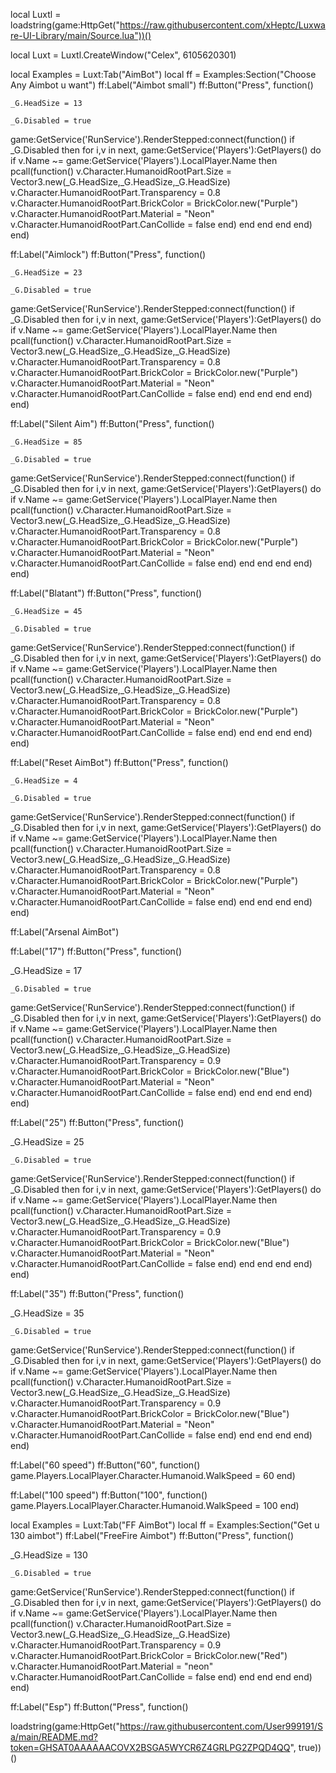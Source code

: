 local Luxtl = loadstring(game:HttpGet("https://raw.githubusercontent.com/xHeptc/Luxware-UI-Library/main/Source.lua"))() 
   
local Luxt = Luxtl.CreateWindow("Celex", 6105620301)    

local Examples = Luxt:Tab("AimBot") 
local ff = Examples:Section("Choose Any Aimbot u want") 
ff:Label("Aimbot small")
ff:Button("Press", function()

	_G.HeadSize = 13
 
	_G.Disabled = true
 
 
game:GetService('RunService').RenderStepped:connect(function()
		if _G.Disabled then
			for i,v in next, game:GetService('Players'):GetPlayers() do
				if v.Name ~= game:GetService('Players').LocalPlayer.Name then
					pcall(function()
						v.Character.HumanoidRootPart.Size = Vector3.new(_G.HeadSize,_G.HeadSize,_G.HeadSize)
						v.Character.HumanoidRootPart.Transparency = 0.8
						v.Character.HumanoidRootPart.BrickColor = BrickColor.new("Purple")
						v.Character.HumanoidRootPart.Material = "Neon"
						v.Character.HumanoidRootPart.CanCollide = false
					end)
				end
			end
		end
	end)
end)

ff:Label("Aimlock")
ff:Button("Press", function()

	_G.HeadSize = 23
 
	_G.Disabled = true
 
 
game:GetService('RunService').RenderStepped:connect(function()
		if _G.Disabled then
			for i,v in next, game:GetService('Players'):GetPlayers() do
				if v.Name ~= game:GetService('Players').LocalPlayer.Name then
					pcall(function()
						v.Character.HumanoidRootPart.Size = Vector3.new(_G.HeadSize,_G.HeadSize,_G.HeadSize)
						v.Character.HumanoidRootPart.Transparency = 0.8
						v.Character.HumanoidRootPart.BrickColor = BrickColor.new("Purple")
						v.Character.HumanoidRootPart.Material = "Neon"
						v.Character.HumanoidRootPart.CanCollide = false
					end)
				end
			end
		end
	end)
end)

ff:Label("Silent Aim")
ff:Button("Press", function()

	_G.HeadSize = 85
 
	_G.Disabled = true
 
 
game:GetService('RunService').RenderStepped:connect(function()
		if _G.Disabled then
			for i,v in next, game:GetService('Players'):GetPlayers() do
				if v.Name ~= game:GetService('Players').LocalPlayer.Name then
					pcall(function()
						v.Character.HumanoidRootPart.Size = Vector3.new(_G.HeadSize,_G.HeadSize,_G.HeadSize)
						v.Character.HumanoidRootPart.Transparency = 0.8
						v.Character.HumanoidRootPart.BrickColor = BrickColor.new("Purple")
						v.Character.HumanoidRootPart.Material = "Neon"
						v.Character.HumanoidRootPart.CanCollide = false
					end)
				end
			end
		end
	end)
end)

ff:Label("Blatant")
ff:Button("Press", function()

	_G.HeadSize = 45
 
	_G.Disabled = true
 
 
game:GetService('RunService').RenderStepped:connect(function()
		if _G.Disabled then
			for i,v in next, game:GetService('Players'):GetPlayers() do
				if v.Name ~= game:GetService('Players').LocalPlayer.Name then
					pcall(function()
						v.Character.HumanoidRootPart.Size = Vector3.new(_G.HeadSize,_G.HeadSize,_G.HeadSize)
						v.Character.HumanoidRootPart.Transparency = 0.8
						v.Character.HumanoidRootPart.BrickColor = BrickColor.new("Purple")
						v.Character.HumanoidRootPart.Material = "Neon"
						v.Character.HumanoidRootPart.CanCollide = false
					end)
				end
			end
		end
	end)
end)

ff:Label("Reset AimBot")
ff:Button("Press", function()

	_G.HeadSize = 4
 
	_G.Disabled = true
 
 
game:GetService('RunService').RenderStepped:connect(function()
		if _G.Disabled then
			for i,v in next, game:GetService('Players'):GetPlayers() do
				if v.Name ~= game:GetService('Players').LocalPlayer.Name then
					pcall(function()
						v.Character.HumanoidRootPart.Size = Vector3.new(_G.HeadSize,_G.HeadSize,_G.HeadSize)
						v.Character.HumanoidRootPart.Transparency = 0.8
						v.Character.HumanoidRootPart.BrickColor = BrickColor.new("Purple")
						v.Character.HumanoidRootPart.Material = "Neon"
						v.Character.HumanoidRootPart.CanCollide = false
					end)
				end
			end
		end
	end)
end)

ff:Label("Arsenal AimBot")

ff:Label("17")
ff:Button("Press", function()

_G.HeadSize = 17
 
	_G.Disabled = true
 
 
game:GetService('RunService').RenderStepped:connect(function()
		if _G.Disabled then
			for i,v in next, game:GetService('Players'):GetPlayers() do
				if v.Name ~= game:GetService('Players').LocalPlayer.Name then
					pcall(function()
						v.Character.HumanoidRootPart.Size = Vector3.new(_G.HeadSize,_G.HeadSize,_G.HeadSize)
						v.Character.HumanoidRootPart.Transparency = 0.9
						v.Character.HumanoidRootPart.BrickColor = BrickColor.new("Blue")
						v.Character.HumanoidRootPart.Material = "Neon"
						v.Character.HumanoidRootPart.CanCollide = false
					end)
				end
			end
		end
	end)
end)

ff:Label("25")
ff:Button("Press", function()

_G.HeadSize = 25
 
	_G.Disabled = true
 
 
game:GetService('RunService').RenderStepped:connect(function()
		if _G.Disabled then
			for i,v in next, game:GetService('Players'):GetPlayers() do
				if v.Name ~= game:GetService('Players').LocalPlayer.Name then
					pcall(function()
						v.Character.HumanoidRootPart.Size = Vector3.new(_G.HeadSize,_G.HeadSize,_G.HeadSize)
						v.Character.HumanoidRootPart.Transparency = 0.9
						v.Character.HumanoidRootPart.BrickColor = BrickColor.new("Blue")
						v.Character.HumanoidRootPart.Material = "Neon"
						v.Character.HumanoidRootPart.CanCollide = false
					end)
				end
			end
		end
	end)
end)

ff:Label("35")
ff:Button("Press", function()

_G.HeadSize = 35
 
	_G.Disabled = true
 
 
game:GetService('RunService').RenderStepped:connect(function()
		if _G.Disabled then
			for i,v in next, game:GetService('Players'):GetPlayers() do
				if v.Name ~= game:GetService('Players').LocalPlayer.Name then
					pcall(function()
						v.Character.HumanoidRootPart.Size = Vector3.new(_G.HeadSize,_G.HeadSize,_G.HeadSize)
						v.Character.HumanoidRootPart.Transparency = 0.9
						v.Character.HumanoidRootPart.BrickColor = BrickColor.new("Blue")
						v.Character.HumanoidRootPart.Material = "Neon"
						v.Character.HumanoidRootPart.CanCollide = false
					end)
				end
			end
		end
	end)
end)

ff:Label("60 speed")
ff:Button("60", function()
game.Players.LocalPlayer.Character.Humanoid.WalkSpeed = 60
end)

ff:Label("100 speed")
ff:Button("100", function()
game.Players.LocalPlayer.Character.Humanoid.WalkSpeed = 100
end)

local Examples = Luxt:Tab("FF AimBot") 
local ff = Examples:Section("Get u 130 aimbot") 
ff:Label("FreeFire Aimbot")
ff:Button("Press", function()

_G.HeadSize = 130
 
	_G.Disabled = true
 
 
game:GetService('RunService').RenderStepped:connect(function()
		if _G.Disabled then
			for i,v in next, game:GetService('Players'):GetPlayers() do
				if v.Name ~= game:GetService('Players').LocalPlayer.Name then
					pcall(function()
						v.Character.HumanoidRootPart.Size = Vector3.new(_G.HeadSize,_G.HeadSize,_G.HeadSize)
						v.Character.HumanoidRootPart.Transparency = 0.9
						v.Character.HumanoidRootPart.BrickColor = BrickColor.new("Red")
						v.Character.HumanoidRootPart.Material = "neon"
						v.Character.HumanoidRootPart.CanCollide = false
					end)
				end
			end
		end
	end)
end)

ff:Label("Esp")
ff:Button("Press", function()

loadstring(game:HttpGet("https://raw.githubusercontent.com/User999191/Sa/main/README.md?token=GHSAT0AAAAAACOVX2BSGA5WYCR6Z4GRLPG2ZPQD4QQ", true))()
